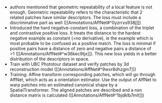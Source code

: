 - authors mentioned that geometric repeatability of a local feature is not enough. Geometric repeatability refers to the characteristic that 2 related patches have similar descriptors. The loss must include a discriminative part as well ([[Annotations/AffNet#^0yzrrxs938j]])
- Introduced the hard negative-constant loss, a combination of the triplet and contrastive positive loss. It treats the distance to the hardest negative example as constant (=no derivative), ie the example which is most probable to be confused as a positive match. The loss is minimal if positive pairs have a distance of zero and negative pairs a distance of >1 ([[Annotations/AffNet#^w36kec9tjx]]). This new loss yields in a better distribution of the descriptors in space.
- Train with UBC Phototour dataset and verify patches by 3d reconstruction model ([[Annotations/AffNet#^9wxr8dhzgm7]])
- Training: Affine transform corresponding patches, which will go through AffNet, which acts as a orientation estimator. Use the output of AffNet to warp patches into an estimated canonical shape by a SpatialTransformer. The aligned patches are described and a nxn distance matrix is calculated ([[Annotations/AffNet#^1bjdklb7mlt]])